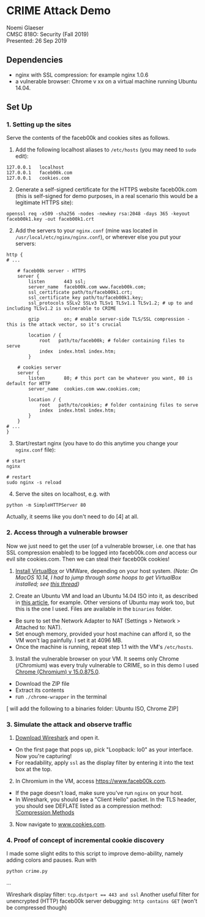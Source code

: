 # CRIME Attack Demo  

Noemi Glaeser  
CMSC 818O: Security (Fall 2019)  
Presented: 26 Sep 2019  

## Dependencies

* nginx with SSL compression: for example nginx 1.0.6
* a vulnerable browser: Chrome v xx on a virtual machine running Ubuntu 14.04.

## Set Up

### 1. Setting up the sites

Serve the contents of the faceb00k and cookies sites as follows.

1. Add the following localhost aliases to `/etc/hosts` (you may need to `sudo` edit):

```
127.0.0.1   localhost
127.0.0.1   faceb00k.com
127.0.0.1   cookies.com
```

2. Generate a self-signed certificate for the HTTPS website faceb00k.com (this is self-signed for demo purposes, in a real scenario this would be a legitimate HTTPS site):

```
openssl req -x509 -sha256 -nodes -newkey rsa:2048 -days 365 -keyout faceb00k1.key -out faceb00k1.crt
```

2. Add the servers to your `nginx.conf` (mine was located in `/usr/local/etc/nginx/nginx.conf`), or wherever else you put your servers:


```
http {
# ...

    # faceb00k server - HTTPS
    server {
        listen       443 ssl;
        server_name  faceb00k.com www.faceb00k.com;
        ssl_certificate path/to/faceb00k1.crt;
        ssl_certificate_key path/to/faceb00k1.key;
        ssl_protocols SSLv2 SSLv3 TLSv1 TLSv1.1 TLSv1.2; # up to and including TLSv1.2 is vulnerable to CRIME 

        gzip         on; # enable server-side TLS/SSL compression - this is the attack vector, so it's crucial

        location / { 
            root   path/to/faceb00k; # folder containing files to serve
            index  index.html index.htm;
        } 

    # cookies server
    server {
        listen       80; # this port can be whatever you want, 80 is default for HTTP
        server_name  cookies.com www.cookies.com;

        location / {
            root   path/to/cookies; # folder containing files to serve
            index  index.html index.htm;
        }
    }
# ...
}
```

3. Start/restart nginx (you have to do this anytime you change your `nginx.conf` file):

```
# start
nginx

# restart
sudo nginx -s reload
```

4. Serve the sites on localhost, e.g. with

```
python -m SimpleHTTPServer 80
```

Actually, it seems like you don't need to do [4] at all.

### 2. Access through a vulnerable browser

Now we just need to get the user (of a vulnerable browser, i.e. one that has SSL compression enabled) to be logged into faceb00k.com *and* access our evil site cookies.com. Then we can steal their faceb00k cookies!

1. [Install VirtualBox](https://www.virtualbox.org/wiki/Downloads) or VMWare, depending on your host system. *(Note: On MacOS 10.14, I had to jump through some hoops to get VirtualBox installed; see [this thread](https://forums.virtualbox.org/viewtopic.php?f=8&t=84092))*

2. Create an Ubuntu VM and load an Ubuntu 14.04 ISO into it, as described in [this article](https://www.cs.unm.edu/~bradykey/ubuntuVMInstallGuide.html), for example. Other versions of Ubuntu may work too, but this is the one I used. Files are available in the `binaries` folder. 
* Be sure to set the Network Adapter to NAT (Settings > Network > Attached to: NAT).
* Set enough memory, provided your host machine can afford it, so the VM won't lag painfully. I set it at 4096 MB. 
* Once the machine is running, repeat step 1.1 with the VM's `/etc/hosts`.

3. Install the vulnerable browser on your VM. It seems only Chrome (/Chromium) was every truly vulnerable to CRIME, so in this demo I used [Chrome (Chromium) v 15.0.875.0](https://www.googleapis.com/download/storage/v1/b/chromium-browser-snapshots/o/Linux_x64%2F100002%2Fchrome-linux.zip?generation=1&alt=media).
* Download the ZIP file
* Extract its contents
* run `./chrome-wrapper` in the terminal

[ will add the following to a binaries folder: Ubuntu ISO, Chrome ZIP]

### 3. Simulate the attack and observe traffic

1. [Download Wireshark](https://www.wireshark.org/download.html) and open it.
* On the first page that pops up, pick "Loopback: lo0" as your interface. Now you're capturing!
* For readability, apply `ssl` as the display filter by entering it into the text box at the top.

2. In Chromium in the VM, access https://www.faceb00k.com.
* If the page doesn't load, make sure you've run `nginx` on your host.
* In Wireshark, you should see a "Client Hello" packet. In the TLS header, you should see DEFLATE listed as a compression method:  
[!Compression Methods](compressionheader.png)

3. Now navigate to www.cookies.com.

### 4. Proof of concept of incremental cookie discovery

I made some slight edits to this script to improve demo-ability, namely adding colors and pauses. Run with  
```
python crime.py
```

...  


Wireshark display filter: `tcp.dstport == 443 and ssl`
Another useful filter for unencrypted (HTTP) faceb00k server debugging: `http contains GET` (won't be compressed though)
